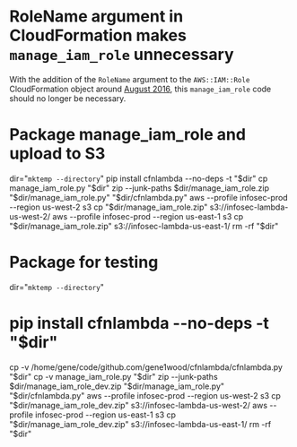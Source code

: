 # RoleName argument in CloudFormation makes `manage_iam_role` unnecessary

With the addition of the `RoleName` argument to the `AWS::IAM::Role` CloudFormation object around [August 2016](http://web.archive.org/web/20160822015322/http://docs.aws.amazon.com/AWSCloudFormation/latest/UserGuide/aws-resource-iam-role.html), this `manage_iam_role` code should no longer be necessary.

# Package manage_iam_role and upload to S3

dir="`mktemp --directory`"
pip install cfnlambda --no-deps -t "$dir"
cp manage_iam_role.py "$dir"
zip --junk-paths $dir/manage_iam_role.zip "$dir/manage_iam_role.py" "$dir/cfnlambda.py"
aws --profile infosec-prod --region us-west-2 s3 cp "$dir/manage_iam_role.zip" s3://infosec-lambda-us-west-2/
aws --profile infosec-prod --region us-east-1 s3 cp "$dir/manage_iam_role.zip" s3://infosec-lambda-us-east-1/
rm -rf "$dir"

# Package for testing
dir="`mktemp --directory`"
# pip install cfnlambda --no-deps -t "$dir"
cp -v /home/gene/code/github.com/gene1wood/cfnlambda/cfnlambda.py "$dir"
cp -v manage_iam_role.py "$dir"
zip --junk-paths $dir/manage_iam_role_dev.zip "$dir/manage_iam_role.py" "$dir/cfnlambda.py"
aws --profile infosec-prod --region us-west-2 s3 cp "$dir/manage_iam_role_dev.zip" s3://infosec-lambda-us-west-2/
aws --profile infosec-prod --region us-east-1 s3 cp "$dir/manage_iam_role_dev.zip" s3://infosec-lambda-us-east-1/
rm -rf "$dir"
